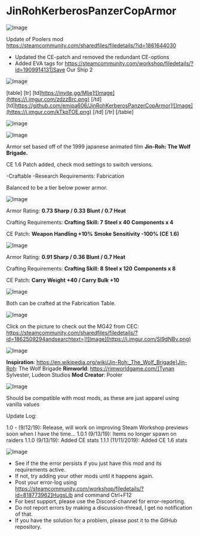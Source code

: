 # JinRohKerberosPanzerCopArmor

![Image](https://i.imgur.com/WAEzk68.png)

Update of Poolers mod
https://steamcommunity.com/sharedfiles/filedetails/?id=1861644030

- Updated the CE-patch and removed the redundant CE-options
- Added EVA tags for https://steamcommunity.com/workshop/filedetails/?id=1909914131]Save Our Ship 2

![Image](https://i.imgur.com/7Gzt3Rg.png)


[table]
	[tr]
		[td]https://invite.gg/Mlie]![Image](https://i.imgur.com/zdzzBrc.png)
[/td]
		[td]https://github.com/emipa606/JinRohKerberosPanzerCopArmor]![Image](https://i.imgur.com/kTkpTOE.png)
[/td]
	[/tr]
[/table]
	
![Image](https://i.imgur.com/NOW7jU1.png)



![Image](https://i.imgur.com/TC0fBfe.png)


Armor set based off of the 1999 japanese animated film **Jin-Roh: The Wolf Brigade.**

CE 1.6 Patch added, check mod settings to switch versions.

-Craftable
-Research Requirements: Fabrication

Balanced to be a tier below power armor.

![Image](https://i.imgur.com/ji5cL9I.png)


Armor Rating: **0.73 Sharp / 0.33 Blunt / 0.7 Heat**

Crafting Requirements:
**Crafting Skill: 7**
**Steel x 40**
**Components x 4**

CE Patch: 
**Weapon Handling +10%**
**Smoke Sensitivity -100% (CE 1.6)**

![Image](https://i.imgur.com/JaC6PjI.png)


Armor Rating: **0.91 Sharp / 0.36 Blunt / 0.7 Heat**

Crafting Requirements:
**Crafting Skill: 8**
**Steel x 120**
**Components x 8**

CE Patch: **Carry Weight +40 / Carry Bulk +10**

![Image](https://i.imgur.com/1ytMA2I.png)


Both can be crafted at the Fabrication Table.

![Image](https://i.imgur.com/jJmjUJ9.png)


Click on the picture to check out the MG42 from CEC:
https://steamcommunity.com/sharedfiles/filedetails/?id=1862509294andsearchtext=]![Image](https://i.imgur.com/SI9dNBv.png)


![Image](https://i.imgur.com/83vdKuU.png)


**Inspiration**: https://en.wikipedia.org/wiki/Jin-Roh:_The_Wolf_Brigade]Jin-Roh: The Wolf Brigade
**Rimworld**: https://rimworldgame.com/]Tynan Sylvester, Ludeon Studios
**Mod Creator**: Pooler

![Image](https://i.imgur.com/vKP0foj.png)

Should be compatible with most mods, as these are just apparel using vanilla values

Update Log:

1.0 - (9/12/19): Release, will work on improving Steam Workshop previews soon when I have the time...
1.0.1 (9/13/19): Items no longer spawn on raiders
1.1.0 (9/13/19): Added CE stats
1.1.1 (11/11/2019): Added CE 1.6 stats


![Image](https://i.imgur.com/Rs6T6cr.png)



-  See if the the error persists if you just have this mod and its requirements active.
-  If not, try adding your other mods until it happens again.
-  Post your error-log using https://steamcommunity.com/workshop/filedetails/?id=818773962]HugsLib and command Ctrl+F12
-  For best support, please use the Discord-channel for error-reporting.
-  Do not report errors by making a discussion-thread, I get no notification of that.
-  If you have the solution for a problem, please post it to the GitHub repository.




